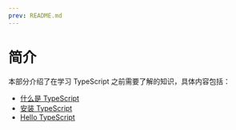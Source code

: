 ```yaml
---
prev: README.md
---
```


# 简介

本部分介绍了在学习 TypeScript 之前需要了解的知识，具体内容包括：

- [什么是 TypeScript](what-is-typescript.md)
- [安装 TypeScript](get-typescript.md)
- [Hello TypeScript](hello-typescript.md)
